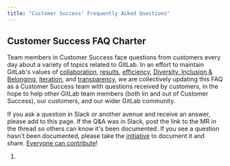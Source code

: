 ```yaml
---
title: "Customer Success' Frequently Asked Questions"
---
```


## Customer Success FAQ Charter

Team members in Customer Success face questions from customers every day about a variety of topics related to GitLab. In an effort to maintain GitLab's values of [collaboration](/handbook/values/#collaboration), [results](/handbook/values/#results), [efficiency](/handbook/values/#efficiency), [Diversity, Inclusion & Belonging](/handbook/values/#diversity-inclusion), [iteration](/handbook/values/#iteration), and [transparency](/handbook/values/#transparency), we are collectively updating this FAQ as a Customer Success team with questions received by customers, in the hope to help other GitLab team members (both iin and out of Customer Success), our customers, and our wider GitLab community.

If you ask a question in Slack or another avenue and receive an answer, please add to this page. If the Q&A was in Slack, post the link to the MR in the thread so others can know it's been documented. If you see a question hasn't been documented, please take the [initiative](/handbook/values/#short-toes) to document it and share. [Everyone can contribute](/handbook/company/mission/#mission)!

1.
